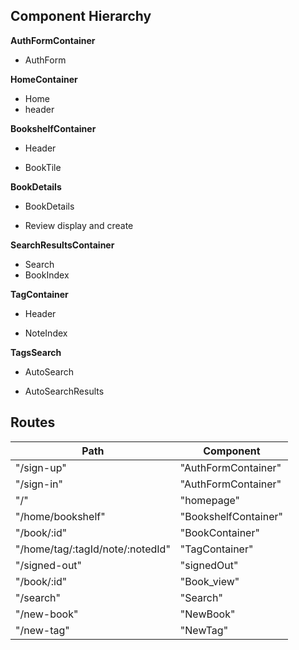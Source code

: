 ## Component Hierarchy

**AuthFormContainer**
 - AuthForm

**HomeContainer**
 - Home
 - header

**BookshelfContainer**
 - Header
  * BookTile

**BookDetails**
 - BookDetails
  + Review display and create

**SearchResultsContainer**
 - Search
 - BookIndex

**TagContainer**
 - Header
  + NoteIndex

**TagsSearch**
 + AutoSearch
 * AutoSearchResults

## Routes

|Path   | Component   |
|-------|-------------|
| "/sign-up" | "AuthFormContainer" |
| "/sign-in" | "AuthFormContainer" |
| "/" | "homepage" |
| "/home/bookshelf" | "BookshelfContainer" |
| "/book/:id" | "BookContainer" |
| "/home/tag/:tagId/note/:notedId" | "TagContainer" |
| "/signed-out" | "signedOut"
| "/book/:id" | "Book_view" |
| "/search" | "Search" |
| "/new-book" | "NewBook" |
| "/new-tag" | "NewTag" |
